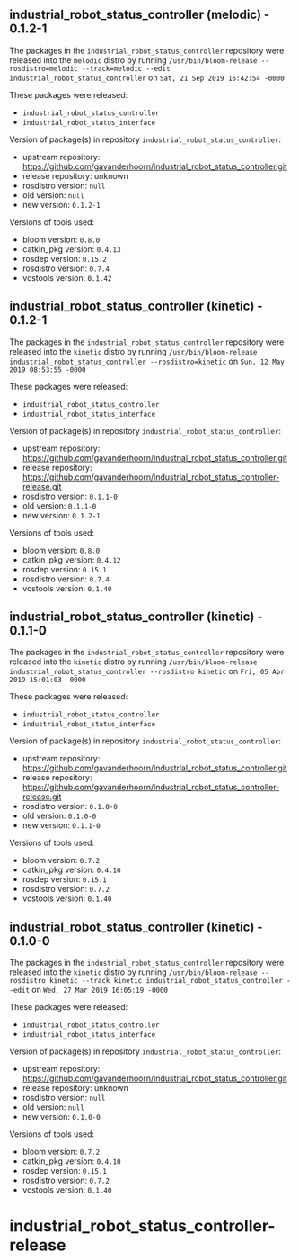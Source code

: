 ## industrial_robot_status_controller (melodic) - 0.1.2-1

The packages in the `industrial_robot_status_controller` repository were released into the `melodic` distro by running `/usr/bin/bloom-release --rosdistro=melodic --track=melodic --edit industrial_robot_status_controller` on `Sat, 21 Sep 2019 16:42:54 -0000`

These packages were released:
- `industrial_robot_status_controller`
- `industrial_robot_status_interface`

Version of package(s) in repository `industrial_robot_status_controller`:

- upstream repository: https://github.com/gavanderhoorn/industrial_robot_status_controller.git
- release repository: unknown
- rosdistro version: `null`
- old version: `null`
- new version: `0.1.2-1`

Versions of tools used:

- bloom version: `0.8.0`
- catkin_pkg version: `0.4.13`
- rosdep version: `0.15.2`
- rosdistro version: `0.7.4`
- vcstools version: `0.1.42`


## industrial_robot_status_controller (kinetic) - 0.1.2-1

The packages in the `industrial_robot_status_controller` repository were released into the `kinetic` distro by running `/usr/bin/bloom-release industrial_robot_status_controller --rosdistro=kinetic` on `Sun, 12 May 2019 08:53:55 -0000`

These packages were released:
- `industrial_robot_status_controller`
- `industrial_robot_status_interface`

Version of package(s) in repository `industrial_robot_status_controller`:

- upstream repository: https://github.com/gavanderhoorn/industrial_robot_status_controller.git
- release repository: https://github.com/gavanderhoorn/industrial_robot_status_controller-release.git
- rosdistro version: `0.1.1-0`
- old version: `0.1.1-0`
- new version: `0.1.2-1`

Versions of tools used:

- bloom version: `0.8.0`
- catkin_pkg version: `0.4.12`
- rosdep version: `0.15.1`
- rosdistro version: `0.7.4`
- vcstools version: `0.1.40`


## industrial_robot_status_controller (kinetic) - 0.1.1-0

The packages in the `industrial_robot_status_controller` repository were released into the `kinetic` distro by running `/usr/bin/bloom-release industrial_robot_status_controller --rosdistro kinetic` on `Fri, 05 Apr 2019 15:01:03 -0000`

These packages were released:
- `industrial_robot_status_controller`
- `industrial_robot_status_interface`

Version of package(s) in repository `industrial_robot_status_controller`:

- upstream repository: https://github.com/gavanderhoorn/industrial_robot_status_controller.git
- release repository: https://github.com/gavanderhoorn/industrial_robot_status_controller-release.git
- rosdistro version: `0.1.0-0`
- old version: `0.1.0-0`
- new version: `0.1.1-0`

Versions of tools used:

- bloom version: `0.7.2`
- catkin_pkg version: `0.4.10`
- rosdep version: `0.15.1`
- rosdistro version: `0.7.2`
- vcstools version: `0.1.40`


## industrial_robot_status_controller (kinetic) - 0.1.0-0

The packages in the `industrial_robot_status_controller` repository were released into the `kinetic` distro by running `/usr/bin/bloom-release --rosdistro kinetic --track kinetic industrial_robot_status_controller --edit` on `Wed, 27 Mar 2019 16:05:19 -0000`

These packages were released:
- `industrial_robot_status_controller`
- `industrial_robot_status_interface`

Version of package(s) in repository `industrial_robot_status_controller`:

- upstream repository: https://github.com/gavanderhoorn/industrial_robot_status_controller.git
- release repository: unknown
- rosdistro version: `null`
- old version: `null`
- new version: `0.1.0-0`

Versions of tools used:

- bloom version: `0.7.2`
- catkin_pkg version: `0.4.10`
- rosdep version: `0.15.1`
- rosdistro version: `0.7.2`
- vcstools version: `0.1.40`


# industrial_robot_status_controller-release